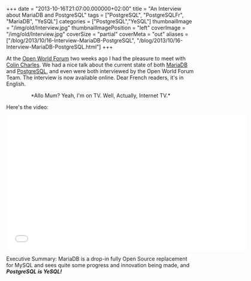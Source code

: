 +++
date = "2013-10-16T21:07:00.000000+02:00"
title = "An Interview about MariaDB and PostgreSQL"
tags = ["PostgreSQL", "PostgreSQLFr", "MariaDB", "YeSQL"]
categories = ["PostgreSQL","YeSQL"]
thumbnailImage = "/img/old/Interview.jpg"
thumbnailImagePosition = "left"
coverImage = "/img/old/Interview.jpg"
coverSize = "partial"
coverMeta = "out"
aliases = ["/blog/2013/10/16-Interview-MariaDB-PostgreSQL",
           "/blog/2013/10/16-Interview-MariaDB-PostgreSQL.html"]
+++

At the 
[Open World Forum](http://openworldforum.org/en/) two weeks ago I had the pleasure to meet with
[Colin Charles](http://www.bytebot.net/blog/). We had a nice talk about the current state of both 
[MariaDB](https://mariadb.org/)
and 
[PostgreSQL](http://www.postgresql.org/), and even were both interviewed by the Open World Forum Team.
The interview is now available online. Dear French readers, it's in English.

<center>*Allo Mum? Yeah, I'm on TV. Well, Actually, Internet TV.*</center>

Here's the video:


<iframe width="640" height="360" src="//www.youtube.com/embed/I4-ULkWck3Y" frameborder="0" allowfullscreen></iframe>


Executive Summary: MariaDB is a drop-in fully Open Source replacement for
MySQL and sees quite some progress and innovation being made, and 
***PostgreSQL
is YeSQL!***
